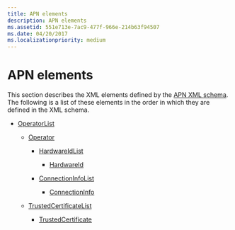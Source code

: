```yaml
---
title: APN elements
description: APN elements
ms.assetid: 551e713e-7ac9-477f-966e-214b63f94507
ms.date: 04/20/2017
ms.localizationpriority: medium
---
```


# APN elements


This section describes the XML elements defined by the [APN XML schema](apn-xml-schema.md). The following is a list of these elements in the order in which they are defined in the XML schema.

-   [OperatorList](operatorlist.md)

    -   [Operator](operator.md)

        -   [HardwareIdList](hardwareidlist-apnxml.md)

            -   [HardwareId](hardwareid-apnxml.md)

        -   [ConnectionInfoList](connectioninfolist.md)

            -   [ConnectionInfo](connectioninfo.md)

    -   [TrustedCertificateList](trustedcertificatelist.md)

        -   [TrustedCertificate](trustedcertificate-apnxml.md)

 

 





